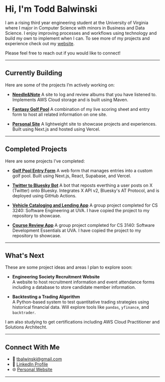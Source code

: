 # Hi, I'm Todd Balwinski

I am a rising third year engineering student at the University of Virginia where I major in Computer Science with minors in Business and Data Science. I enjoy improving processes and workflows using technology and build my own to implement when I can. To see more of my projects and experience check out my [website](https://toddbalwinski.vercel.app/).

Please feel free to reach out if you would like to connect!

---

## Currently Building

Here are some of the projects I’m actively working on:

- **[Needle&Note](https://github.com/toddbalwinski/needle-and-note)**
  A site to log and review albums that you have listened to. Implements AWS Cloud storage and is built using Maven.

- **[Fantasy Golf Pool](https://github.com/toddbalwinski/golf-pool)**
  A combination of my live scoring sheet and entry form to host all related information on one site.

- **[Personal Site](https://github.com/toddbalwinski/personal-website)**
  A lightweight site to showcase projects and experiences. Built using Next.js and hosted using Vercel.

---

## Completed Projects 

Here are some projects I’ve completed:

- **[Golf Pool Entry Form](https://github.com/toddbalwinski/GolfPoolEntryForm)**
  A web form that manages entries into a custom golf pool. Built using Next.js, React, Supabase, and Vercel.

- **[Twitter to Bluesky Bot](https://github.com/toddbalwinski/TwitterToBlueskyBot )**
  A bot that reposts everthing a user posts on X (Twitter) onto Bluesky. Integrates X API v2, Bluesky's AT Protocol, and is deployed using GitHub Actions.

- **[Vehicle Cataloging and Lending App](https://github.com/toddbalwinski/VehicleCatalogingAndLendingApp)**
  A group project completed for CS 3240: Software Engineering at UVA. I have copied the project to my repository to showcase.

- **[Course Review App](https://github.com/toddbalwinski/CourseReviewApp)**
  A group project completed for CS 3140: Software Development Essentials at UVA. I have copied the project to my repository to showcase.

---

## What's Next

These are some project ideas and areas I plan to explore soon:

- **Engineering Society Recruitment Website**  
  A website to host recruitment information and event attendance forms including a database to store candidate member information.

- **Backtesting a Trading Algorithm**  
  A Python-based system to test quantitative trading strategies using historical financial data. Will explore tools like `pandas`, `yfinance`, and `backtrader`.

I am also studying to get certifications including AWS Cloud Practitioner and Solutions Architecht.

---

## Connect With Me

- 📧 tbalwinski@gmail.com
- 💼 [LinkedIn Profile](linkedin.com/in/todd-balwinski)
- 🌐 [Personal Website](toddbalwinski.vercel.app)

---
